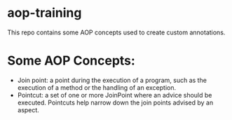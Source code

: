 # aop-training

This repo contains some AOP concepts used to create custom annotations.

# Some AOP Concepts:

- Join point: a point during the execution of a program, such as the execution of a method or the handling of an
  exception.
- Pointcut: a set of one or more JoinPoint where an advice should be executed. Pointcuts help narrow down the join points
  advised by an aspect.

